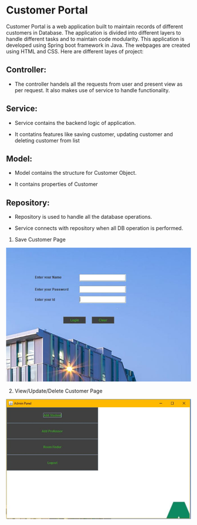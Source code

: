 # Customer Portal

Customer Portal is a web application built to maintain records of different customers in Database. The application is divided into different layers to handle different tasks and to maintain code modularity.
This application is developed using Spring boot framework in Java. The webpages are created using HTML and CSS. Here are different layes of project:

Controller:
---------------
- The controller handels all the requests from user and present view as per request. It also makes use of service to handle functionality.


Service:
---------------
- Service contains the backend logic of application. 

- It contatins features like saving customer, updating customer and deleting customer from list


Model:
---------------

- Model contains the structure for Customer Object.

- It contains properties of Customer


Repository:
---------------

- Repository is used to handle all the database operations.

- Service connects with repository when all DB operation is performed.



1. Save Customer Page

![alt text](https://github.com/Princedeep/Kiosk/blob/master/Project_Images/login.JPG)


2. View/Update/Delete Customer Page

![alt text](https://github.com/Princedeep/Kiosk/blob/master/Project_Images/admin.JPG)




